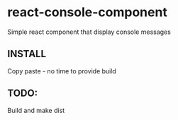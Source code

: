 # react-console-component
Simple react component that display console messages

## INSTALL
Copy paste - no time to provide build

## TODO:
Build and make dist

